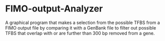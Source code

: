 # FIMO-output-Analyzer
A graphical program that makes a selection from the possible TFBS from a FIMO output file by comparing it with a GenBank file to filter out possible TFBS that overlap with or are further than 300 bp removed from a gene.
